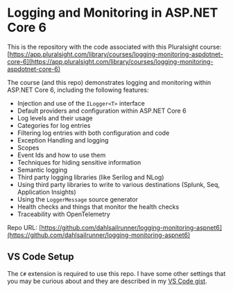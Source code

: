 # Logging and Monitoring in ASP.NET Core 6

This is the repository with the code associated with this Pluralsight course: [https://app.pluralsight.com/library/courses/logging-monitoring-aspdotnet-core-6](https://app.pluralsight.com/library/courses/logging-monitoring-aspdotnet-core-6)

The course (and this repo) demonstrates logging and monitoring within ASP.NET Core 6, including the following
features:

* Injection and use of the `ILogger<T>` interface
* Default providers and configuration within ASP.NET Core 6
* Log levels and their usage
* Categories for log entries
* Filtering log entries with both configuration and code
* Exception Handling and logging
* Scopes
* Event Ids and how to use them
* Techniques for hiding sensitive information
* Semantic logging
* Third party logging libraries (like Serilog and NLog)
* Using third party libraries to write to various destinations (Splunk, Seq, Application Insights)
* Using the `LoggerMessage` source generator
* Health checks and things that monitor the health checks
* Traceability with OpenTelemetry

Repo URL: [https://github.com/dahlsailrunner/logging-monitoring-aspnet6](https://github.com/dahlsailrunner/logging-monitoring-aspnet6)

## VS Code Setup

The `C#` extension is required to use this repo.  I have some other settings that you may be curious about
and they are described in my [VS Code gist](https://gist.github.com/dahlsailrunner/1765b807940e29951ea6bdfb36cd85dd).
